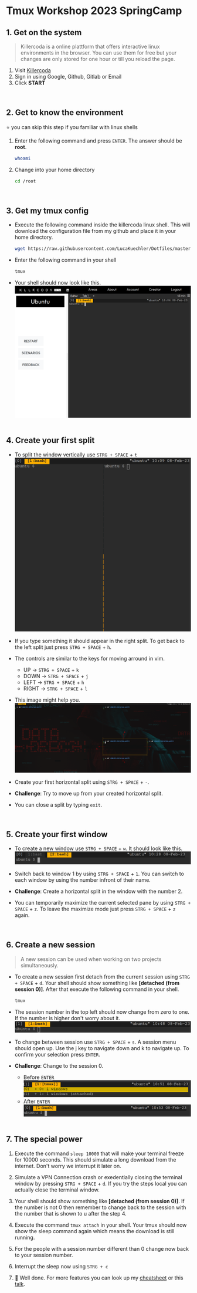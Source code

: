 # Tmux Workshop 2023 SpringCamp

## 1. Get on the system
> Killercoda is a online plattform that offers interactive linux environments in the browser.
You can use them for free but your changes are only stored for one hour or till you reload the page.
1. Visit [Killercoda](https://killercoda.com/playgrounds/scenario/ubuntu)
2. Sign in using Google, Github, Gitlab or Email
3. Click **START**
&nbsp;

&nbsp;
## 2. Get to know the environment 
&#11088; you can skip this step if you familiar with linux shells

1. Enter the following command and press `ENTER`. The answer should be **root**.
    ```bash
    whoami
    ```

2. Change into your home directory
    ```bash
    cd /root
    ```
&nbsp;

## 3. Get my tmux config
* Execute the following command inside the killercoda linux shell. This will download the configuration file from my github and place it in your home directory.
    ```bash
    wget https://raw.githubusercontent.com/LucaKuechler/Dotfiles/master/tmux/.tmux.conf -P ~/
    ```

* Enter the following command in your shell
    ```bash
    tmux
    ```

* Your shell should now look like this.
![](./resources/initial.png)
&nbsp;

## 4. Create your first split
* To split the window vertically use `STRG + SPACE` + `t`
![](./resources/split.png)

* If you type something it should appear in the right split.
To get back to the left split just press `STRG + SPACE` + `h`.

* The controls are similar to the keys for moving arround in vim. 
    * UP -> `STRG + SPACE` + `k`
    * DOWN -> `STRG + SPACE` + `j`
    * LEFT -> `STRG + SPACE` + `h`
    * RIGHT -> `STRG + SPACE` + `l`

* This image might help you.
![](./resources/movement.png)

* Create your first horizontal split using `STRG + SPACE` + `-`.

* **Challenge**: Try to move up from your created horizontal split.

* You can close a split by typing `exit`.
&nbsp;

&nbsp;
## 5. Create your first window
* To create a new window use `STRG + SPACE` + `w`. It should look like this.
![](./resources/window.png)

* Switch back to window 1 by using `STRG + SPACE` + `1`.
You can switch to each window by using the number infront of their name.

* **Challenge**: Create a horizontal split in the window with the number 2.

* You can temporarily maximize the current selected pane by using `STRG + SPACE` + `z`.
To leave the maximize mode just press `STRG + SPACE` + `z` again.
&nbsp;

&nbsp;
## 6. Create a new session
> A new session can be used when working on two projects simultaneously. 

* To create a new session first detach from the current session using `STRG + SPACE` + `d`.
Your shell should show something like **[detached (from session 0)]**. After that execute
the following command in your shell.
    ```bash
    tmux
    ```

* The session number in the top left should now change from zero to one.
If the number is higher don't worry about it.
![](./resources/session.png)

* To change between session use `STRG + SPACE` + `s`. A session menu should open up.
Use the j key to navigate down and k to navigate up. To confirm your selection press
`ENTER`.

* **Challenge**: Change to the session 0.
    * Before `ENTER`
    ![](./resources/change.png)
    * After `ENTER`
    ![](./resources/changed.png)
&nbsp;

## 7. The special power
1. Execute the command `sleep 10000` that will make your terminal freeze for 10000 seconds.
This should simulate a long download from the internet. Don't worry we interrupt it later on.

2. Simulate a VPN Connection crash or exedentially closing the terminal window by 
pressing `STRG + SPACE` + `d`. If you try the steps local you can actually close the terminal window.

3. Your shell should show something like **[detached (from session 0)]**. If the number is not 0
then remember to change back to the session with the number that is shown to u after the step 4. 

4. Execute the command `tmux attach` in your shell. Your tmux should now show the sleep command
again which means the download is still running.

5. For the people with a session number different than 0 change now back to your session number.

6. Interrupt the sleep now using `STRG + c`

7. &#127881; Well done. For more features you can look up my [cheatsheet](https://github.com/LucaKuechler/Dotfiles/blob/master/cheat/.config/cheat/tmux/tmux_general) or this [talk](https://www.youtube.com/watch?v=JhKXOYepX2E).
